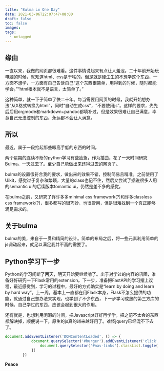 ```yaml
---
title: "Bulma in One Day"
date: 2021-03-06T22:07:47+08:00
draft: false
toc: false
images:
tags: 
  - untagged
---
```


## 缘由

一直以来，我做的网页都很难看。这件事情说起来有点让人羞涩，二十年前开始玩电脑的时候，就知道html、css是干啥的。但是就是硬生生的不想学这个东西，一方面不想学，一方面有自己告诉自己“这个东西很简单，用得到的时候，随时都能学会。”“html根本就不是语言，太简单了。”

这种简单，就一下子简单了快二十年。每当需要用网页的时候，我就开始想办法“从X格式转换为html”，同时“自动生成css”，“不要使用js”。这样的要求，先先后后用orgmode和markdown+pandoc都填补过，但是效果很难让自己满意，毕竟自己无法控制的东西，永远都不会让人满意。

## 所以

最近，属于一段拾起那些眼高手低的东西的时间。

两个星期的连续不断的python学习有些疲惫，作为插曲，花了一天时间研究Bulma。一天过去了。至少自己能做出来还得过去的网页了。

bulma的设置很符合我的要求，做出来的效果不错，控制简易且精准。之前使用了Uikit，感觉过于复杂和繁琐，大量的class也记不住，然后又尝试了据说很多人用的semantic ui的后续版本fomantic ui，仍然是差不多的感觉。

在bulma之前，又研究了许许多多minimal css framework(?)和许多classless css framework(?)，很多都写的很巧妙，也很管用，但是很难找到一个真正能够满足需求的。

## 关于bulma

bulma的美，来自于一贯和精简的设计。简单的布局之后，将一些元素利用简单的js调动起来，就足以满足我并不高的需要了。

## Python学习下一步

Python的学习间断了两天，明天开始要继续啃了。出于对学过的内容的巩固，准备好好研究一下Flask常用的extension。下一步，准备把FastAPI的学习摆上议程，最近感觉到，学习的过程中，最好的方式确实是“learn by doing and learn by hard way”。上一周，基本上一直都在用Flask本身，Flask不怎么提供的功能，就通过自己想办法来实现，也学到了不少东西，下一步学习成熟的第三方库的时候，自己学过的东西，应该会起到很大的作用。

还有就是，也想利用闲暇的时间，把Javascript好好再学学，把之前不太会的东西都解决掉，顺便说一下，原生的js真的越来越好用了。难怪jquery已经混不下去了。



```javascript
document.addEventListener('DOMContentLoaded', () => {
            document.querySelector('#burger').addEventListener('click', () => {
                document.querySelector('#nav-links').classList.toggle('is-active')
            })
        })
```



 **Peace**